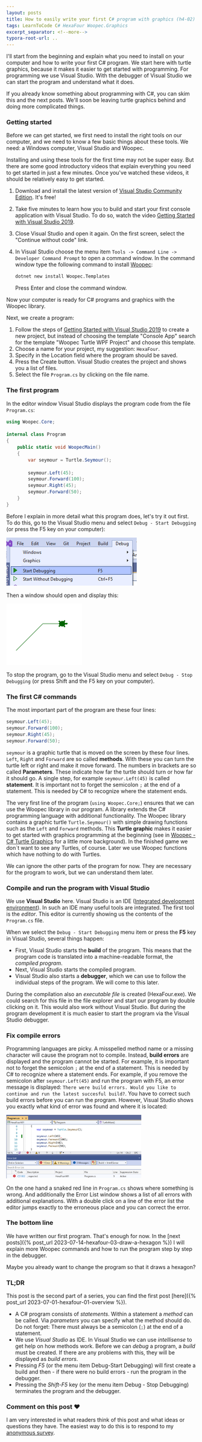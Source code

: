 ```yaml
---
layout: posts
title: How to easily write your first C# program with graphics (h4-02)
tags: LearnToCode C# HexaFour Woopec.Graphics
excerpt_separator: <!--more-->
typora-root-url: ..
---
```


I'll start from the beginning and explain what you need to install on your computer and how to write your first C# program. We start here with turtle graphics, because it makes it easier to get started with programming. For programming we use Visual Studio. With the debugger of Visual Studio we can start the program and understand what it does.

<!--more-->

If you already know something about programming with C#, you can skim this and the next posts. We'll soon be leaving turtle graphics behind and doing more complicated things. 

### Getting started

Before we can get started, we first need to install the right tools on our computer, and we need to know a few basic things about these tools. We need: a Windows computer, Visual Studio and Woopec.

Installing and using these tools for the first time may not be super easy. But there are some good introductory videos that explain everything you need to get started in just a few minutes. Once you've watched these videos, it should be relatively easy to get started.

1. Download and install the latest version of  [Visual Studio Community Edition](https://visualstudio.microsoft.com/de/vs/community/). It's free!

2. Take five minutes to learn how you to build and start your first console application with Visual Studio. To do so, watch the video [Getting Started with Visual Studio 2019](https://www.youtube.com/watch?v=1CgsMtUmVgs&list=RDCMUChqrDOwARrxdJF-ykAptc7w).

3. Close Visual Studio and open it again. On the first screen, select the "Continue without code" link.

4. In Visual Studio choose the menu item `Tools -> Command Line -> Developer Command Prompt` to open a command window. In the command window type the following command to install [Woopec](https://frank.woopec.net/woopec-docs-index.html):

   ```sh
   dotnet new install Woopec.Templates
   ```

   Press Enter and close the command window.
   

Now your computer is ready for C# programs and graphics with the Woopec library.

Next, we create a program:

1. Follow the steps of [Getting Started with Visual Studio 2019](https://www.youtube.com/watch?v=1CgsMtUmVgs&list=RDCMUChqrDOwARrxdJF-ykAptc7w) to create a new project, but instead of choosing the template "Console App" search for the template "Woopec Turtle WPF Project" and choose this template. 
2. Choose a name for your project, my suggestion: `HexaFour`. 
3. Specify in the Location field where the program should be saved.
4. Press the Create button. Visual Studio creates the project and shows you a list of files.
5. Select the file `Program.cs` by clicking on the file name.

### The first program

In the editor window Visual Studio displays the program code from the file `Program.cs`:

```csharp
using Woopec.Core;

internal class Program
{
    public static void WoopecMain()
    {
        var seymour = Turtle.Seymour();

        seymour.Left(45);
        seymour.Forward(100);
        seymour.Right(45);
        seymour.Forward(50);
    }
}
```

Before I explain in more detail what this program does, let's try it out first. To do this, go to the Visual Studio menu and select `Debug - Start Debugging` (or press the F5 key on your computer):

![Screenshot showing where you can find the debug commands in the Visual Studio menu](/assets/images/hexafour/VisualStudioStartDebugging.png)

Then a window should open and display this:

![Graphic with two green lines and a small woopec turtle icon.](/assets/images/hexafour/OutputOfFirstProgram.png) 

To stop the program, go to the Visual Studio menu and select `Debug - Stop Debugging` (or press Shift and the F5 key on your computer).

### The first C# commands

The most important part of the program are these four lines:
```csharp
seymour.Left(45);
seymour.Forward(100);
seymour.Right(45);
seymour.Forward(50);
```

`seymour` is a graphic turtle that is moved on the screen by these four lines.  `Left`, `Right` and `Forward` are so called **methods**. With these you can turn the turtle left or right and make it move forward. The numbers in brackets are so called **Parameters**. These indicate how far the turtle should turn or how far it should go. A single step, for example `seymour.Left(45)` is called **statement**. It is important not to forget the semicolon `;` at the end of a statement. This is needed by C# to recognize where the statement ends.

The very first line of the program (`using Woopec.Core;`) ensures that we can use the Woopec library in our program. A library extends the C# programming language with additional functionality. The Woopec library contains a graphic turtle `Turtle.Seymour()` with simple drawing functions such as the `Left` and `Forward` methods. This **Turtle graphic** makes it easier to get started with graphics programming at the beginning (see in [Woopec - C# Turtle Graphics](https://frank.woopec.net/woopec_docs/WoopecIntro.html) for a little more background). In the finished game we don`t want to see any Turtles, of course. Later we use Woopec functions which have nothing to do with Turtles.

We can ignore the other parts of the program for now. They are necessary for the program to work, but we can understand them later.

### Compile and run the program with Visual Studio

We use **Visual Studio** here. Visual Studio is an IDE ([Integrated development environment](https://en.wikipedia.org/wiki/Integrated_development_environment)). In such an IDE many useful tools are integrated. The first tool is the *editor*. This editor is currently showing us the contents of the `Program.cs` file. 

When we select the `Debug - Start Debugging` menu item or press the **F5** key in Visual Studio, several things happen:

* First, Visual Studio starts the **build** of the program. This means that the program code is translated into a machine-readable format, the *compiled program*.
* Next, Visual Studio starts the compiled program.
* Visual Studio also starts a **debugger**, which we can use to follow the individual steps of the program. We will come to this later.

During the compilation also an *executable file* is created (HexaFour.exe). We could search for this file in the file explorer and start our program by double clicking on it. This would also work without Visual Studio. But during the program development it is much easier to start the program via the Visual Studio debugger.

### Fix compile errors

Programming languages are picky. A misspelled method name or a missing character will cause the program not to compile. Instead, **build errors** are displayed and the program cannot be started. For example, it is important not to forget the semicolon `;` at the end of a statement. This is needed by C# to recognize where a statement ends. For example, if you remove the semicolon after `seymour.Left(45)` and run the program with F5, an error message is displayed: `There were build errors. Would you like to continue and run the latest succesful build?`.  You have to correct such build errors before you can run the program. However, Visual Studio shows you exactly what kind of error was found and where it is located:

<img src="/assets/images/hexafour/VSSyntaxError.png" alt="Screenshot where you can see how Visual Studio displays a compile error." style="zoom:35%;" />

On the one hand a snaked red line in `Program.cs` shows where something is wrong. And additionally the Error List window shows a list of all errors with additional explanations. With a double click on a line of the error list the editor jumps exactly to the erroneous place and you can correct the error.

### The bottom line

We have written our first program. That's enough for now. In the [next posts]({% post_url 2023-07-14-hexafour-03-draw-a-hexagon %}) I will explain more Woopec commands and how to run the program step by step in the debugger.

Maybe you already want to change the program so that it draws a hexagon?

### TL;DR

This post is the second part of a series, you can find the first post [here]({% post_url 2023-07-01-hexafour-01-overview %}).

* A C# program consists of *statements*. Within a statement a *method* can be called. Via *parameters* you can specify what the method should do. Do not forget: There must always be a semicolon (`;`) at the end of a statement.
* We use *Visual Studio* as IDE. In Visual Studio we can use *intellisense* to get help on how methods work. Before we can *debug* a program, a *build* must be created. If there are any problems with this, they will be displayed as *build errors*.
* Pressing *F5* (or the menu item Debug-Start Debugging) will first create a build and then - if there were no build errors - run the program in the debugger.
* Pressing the *Shift-F5* key (or the menu item Debug - Stop Debugging) terminates the program and the debugger.



### Comment on this post ❤️

I am very interested in what readers think of this post and what ideas or questions they have. The easiest way to do this is to respond to my [anonymous survey](https://forms.office.com/r/q7w3bYu1QZ).



